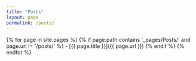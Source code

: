```yaml
---
title: "Posts"
layout: page
permalink: /posts/
---
```

{% for page in site.pages %}
  {% if page.path contains '_pages/Posts/' and page.url != '/posts/' %}
    - [{{ page.title }}]({{ page.url }})
  {% endif %}
{% endfor %}
